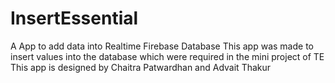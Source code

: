 # InsertEssential
A App to add data into Realtime Firebase Database
This app was made to insert values into the database which were required in the mini project of TE
This app is designed by 
Chaitra Patwardhan 
and
Advait Thakur
